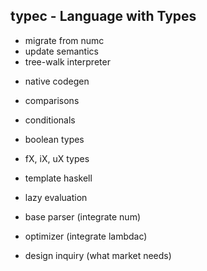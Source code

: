 ## typec - Language with Types

+ migrate from numc
+ update semantics
+ tree-walk interpreter

- native codegen

- comparisons
- conditionals
- boolean types
- fX, iX, uX types
- template haskell
- lazy evaluation
- base parser (integrate num)
- optimizer (integrate lambdac)
- design inquiry (what market needs)